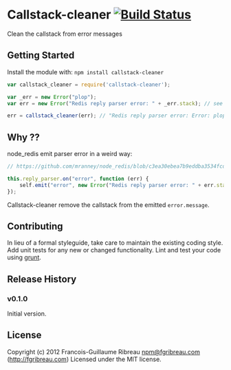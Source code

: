 Callstack-cleaner [![Build Status](https://travis-ci.org/FGRibreau/node-callstack-cleaner.png?branch=master)](https://travis-ci.org/FGRibreau/node-callstack-cleaner)
==========
Clean the callstack from error messages

## Getting Started
Install the module with: `npm install callstack-cleaner`

```javascript
var callstack_cleaner = require('callstack-cleaner');

var _err = new Error("plop");
var err = new Error("Redis reply parser error: " + _err.stack); // see `Why` section

err = callstack_cleaner(err); // "Redis reply parser error: Error: plop"
```

## Why ??
node_redis emit parser error in a weird way:
```javascript
// https://github.com/mranney/node_redis/blob/c3ea30ebea7b9eddba3534fcd357e3ec04fd9683/index.js#L267

this.reply_parser.on("error", function (err) {
    self.emit("error", new Error("Redis reply parser error: " + err.stack));
});
```

Callstack-cleaner remove the callstack from the emitted `error.message`.

## Contributing
In lieu of a formal styleguide, take care to maintain the existing coding style. Add unit tests for any new or changed functionality. Lint and test your code using [grunt](https://github.com/cowboy/grunt).

## Release History
### v0.1.0
Initial version.

## License
Copyright (c) 2012 Francois-Guillaume Ribreau <npm@fgribreau.com> (http://fgribreau.com)
Licensed under the MIT license.

